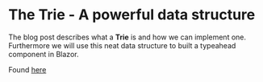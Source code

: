 ﻿# The Trie - A powerful data structure
The blog post describes what a **Trie** is and how we can implement one. Furthermore we will use this neat data structure to built a typeahead component in Blazor.

Found [here](https://steven-giesel.com/blogPost/3b5e865d-0c84-4d82-a981-d8fac1772419)